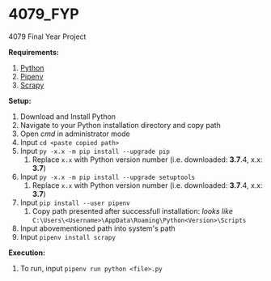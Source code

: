 # 4079_FYP

4079 Final Year Project

**Requirements:**

1. [Python](https://www.python.org/)
2. [Pipenv](https://github.com/pypa/pipenv)
3. [Scrapy](https://scrapy.org/)

**Setup:**

1. Download and Install Python
2. Navigate to your Python installation directory and copy path
3. Open _cmd_ in administrator mode
4. Input `cd <paste copied path>`
5. Input `py -x.x -m pip install --upgrade pip`
   1. Replace `x.x` with Python version number (i.e. downloaded: **3.7**.4, x.x: **3.7**)
6. Input `py -x.x -m pip install --upgrade setuptools`
   1. Replace `x.x` with Python version number (i.e. downloaded: **3.7**.4, x.x: **3.7**)
7. Input `pip install --user pipenv`
   1. Copy path presented after successfull installation: _looks like_ `C:\Users\<Username>\AppData\Roaming\Python<Version>\Scripts`
8. Input abovementioned path into system's path
9. Input `pipenv install scrapy`

**Execution:**

1. To run, input `pipenv run python <file>.py`

